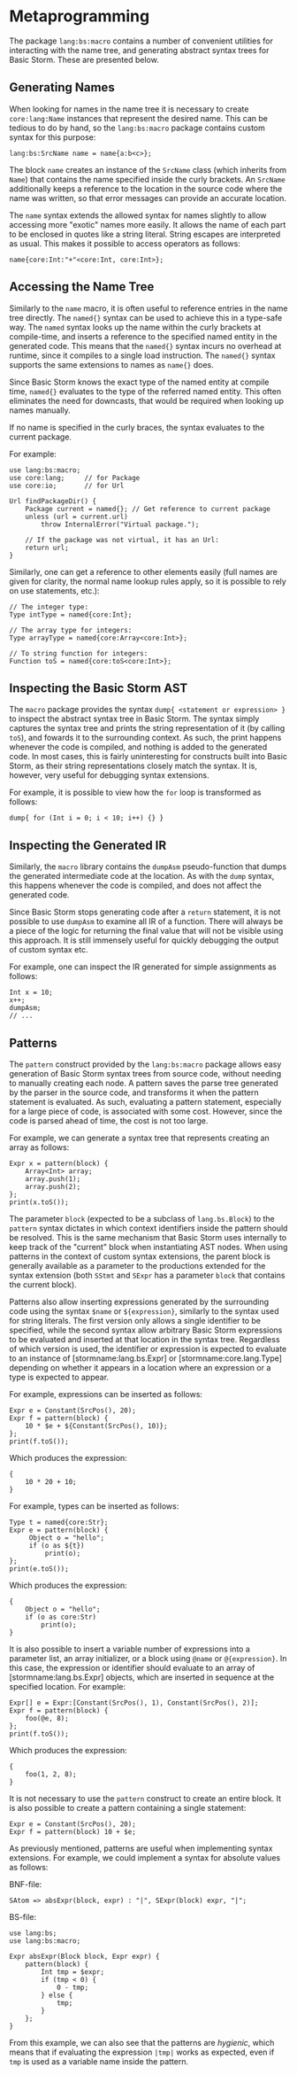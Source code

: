Metaprogramming
=================

The package `lang:bs:macro` contains a number of convenient utilities for interacting with the name
tree, and generating abstract syntax trees for Basic Storm. These are presented below.


Generating Names
----------------

When looking for names in the name tree it is necessary to create `core:lang:Name` instances that
represent the desired name. This can be tedious to do by hand, so the `lang:bs:macro` package
contains custom syntax for this purpose:

```bsstmt:use=lang.bs.macro
lang:bs:SrcName name = name{a:b<c>};
```

The block `name` creates an instance of the `SrcName` class (which inherits from `Name`) that
contains the name specified inside the curly brackets. An `SrcName` additionally keeps a reference
to the location in the source code where the name was written, so that error messages can provide an
accurate location.

The `name` syntax extends the allowed syntax for names slightly to allow accessing more "exotic"
names more easily. It allows the name of each part to be enclosed in quotes like a string literal.
String escapes are interpreted as usual. This makes it possible to access operators as follows:

```bsstmt:use=lang.bs.macro
name{core:Int:"+"<core:Int, core:Int>};
```


Accessing the Name Tree
-----------------------

Similarly to the `name` macro, it is often useful to reference entries in the name tree directly.
The `named{}` syntax can be used to achieve this in a type-safe way. The `named` syntax looks up the
name within the curly brackets at compile-time, and inserts a reference to the specified named
entity in the generated code. This means that the `named{}` syntax incurs no overhead at runtime,
since it compiles to a single load instruction. The `named{}` syntax supports the same extensions to
names as `name{}` does.

Since Basic Storm knows the exact type of the named entity at compile time, `named{}` evaluates to
the type of the referred named entity. This often eliminates the need for downcasts, that would be
required when looking up names manually.

If no name is specified in the curly braces, the syntax evaluates to the current package.

For example:

```bs
use lang:bs:macro;
use core:lang;     // for Package
use core:io;       // for Url

Url findPackageDir() {
    Package current = named{}; // Get reference to current package
    unless (url = current.url)
        throw InternalError("Virtual package.");

    // If the package was not virtual, it has an Url:
    return url;
}
```

Similarly, one can get a reference to other elements easily (full names are given for clarity, the
normal name lookup rules apply, so it is possible to rely on use statements, etc.):

```bsstmt:use=lang.bs.macro
// The integer type:
Type intType = named{core:Int};

// The array type for integers:
Type arrayType = named{core:Array<core:Int>};

// To string function for integers:
Function toS = named{core:toS<core:Int>};
```


Inspecting the Basic Storm AST
------------------------------

The `macro` package provides the syntax `dump{ <statement or expression> }` to inspect the abstract
syntax tree in Basic Storm. The syntax simply captures the syntax tree and prints the string
representation of it (by calling `toS`), and fowards it to the surrounding context. As such, the
print happens whenever the code is compiled, and nothing is added to the generated code. In most
cases, this is fairly uninteresting for constructs built into Basic Storm, as their string
representations closely match the syntax. It is, however, very useful for debugging syntax
extensions.

For example, it is possible to view how the `for` loop is transformed as follows:

```bsstmt:use=lang.bs.macro
dump{ for (Int i = 0; i < 10; i++) {} }
```


Inspecting the Generated IR
---------------------------

Similarly, the `macro` library contains the `dumpAsm` pseudo-function that dumps the generated
intermediate code at the location. As with the `dump` syntax, this happens whenever the code is
compiled, and does not affect the generated code.

Since Basic Storm stops generating code after a `return` statement, it is not possible to use
`dumpAsm` to examine all IR of a function. There will always be a piece of the logic for returning
the final value that will not be visible using this approach. It is still immensely useful for
quickly debugging the output of custom syntax etc.

For example, one can inspect the IR generated for simple assignments as follows:

```bsstmt:use=lang.bs.macro
Int x = 10;
x++;
dumpAsm;
// ...
```


Patterns
--------

The `pattern` construct provided by the `lang:bs:macro` package allows easy generation of Basic
Storm syntax trees from source code, without needing to manually creating each node. A pattern saves
the parse tree generated by the parser in the source code, and transforms it when the pattern
statement is evaluated. As such, evaluating a pattern statement, especially for a large piece of
code, is associated with some cost. However, since the code is parsed ahead of time, the cost is not
too large.

For example, we can generate a syntax tree that represents creating an array as follows:

```bsstmt:use=lang.bs.macro
Expr x = pattern(block) {
	Array<Int> array;
	array.push(1);
	array.push(2);
};
print(x.toS());
```

The parameter `block` (expected to be a subclass of `lang.bs.Block`) to the `pattern` syntax
dictates in which context identifiers inside the pattern should be resolved. This is the same
mechanism that Basic Storm uses internally to keep track of the "current" block when instantiating
AST nodes. When using patterns in the context of custom syntax extensions, the parent block is
generally available as a parameter to the productions extended for the syntax extension (both
`SStmt` and `SExpr` has a parameter `block` that contains the current block).


Patterns also allow inserting expressions generated by the surrounding code using the syntax `$name`
or `${expression}`, similarly to the syntax used for string literals. The first version only allows
a single identifier to be specified, while the second syntax allow arbitrary Basic Storm expressions
to be evaluated and inserted at that location in the syntax tree. Regardless of which version is
used, the identifier or expression is expected to evaluate to an instance of
[stormname:lang.bs.Expr] or [stormname:core.lang.Type] depending on whether it appears in a location
where an expression or a type is expected to appear.

For example, expressions can be inserted as follows:

```bsstmt:use=lang.bs.macro
Expr e = Constant(SrcPos(), 20);
Expr f = pattern(block) {
	10 * $e + ${Constant(SrcPos(), 10)};
};
print(f.toS());
```

Which produces the expression:

```bsstmt
{
	10 * 20 + 10;
}
```

For example, types can be inserted as follows:

```bsstmt:use=lang.bs.macro
Type t = named{core:Str};
Expr e = pattern(block) {
     Object o = "hello";
     if (o as ${t})
         print(o);
};
print(e.toS());
```

Which produces the expression:

```bsstmt
{
    Object o = "hello";
    if (o as core:Str)
        print(o);
}
```


It is also possible to insert a variable number of expressions into a parameter list, an array
initializer, or a block using `@name` or `@{expression}`. In this case, the expression or identifier
should evaluate to an array of [stormname:lang.bs.Expr] objects, which are inserted in sequence at the
specified location. For example:

```bsstmt:use=lang.bs.macro
Expr[] e = Expr:[Constant(SrcPos(), 1), Constant(SrcPos(), 2)];
Expr f = pattern(block) {
	foo(@e, 8);
};
print(f.toS());
```

Which produces the expression:

```bsstmt
{
	foo(1, 2, 8);
}
```

It is not necessary to use the `pattern` construct to create an entire block. It is also possible to
create a pattern containing a single statement:

```bsstmt:use=lang.bs.macro
Expr e = Constant(SrcPos(), 20);
Expr f = pattern(block) 10 + $e;
```

As previously mentioned, patterns are useful when implementing syntax extensions. For example, we
could implement a syntax for absolute values as follows:

BNF-file:
```bnf
SAtom => absExpr(block, expr) : "|", SExpr(block) expr, "|";
```

BS-file:
```bs
use lang:bs;
use lang:bs:macro;

Expr absExpr(Block block, Expr expr) {
	pattern(block) {
		Int tmp = $expr;
		if (tmp < 0) {
			0 - tmp;
		} else {
			tmp;
		}
	};
}
```

From this example, we can also see that the patterns are *hygienic*, which means that if evaluating
the expression `|tmp|` works as expected, even if `tmp` is used as a variable name inside the
pattern.
